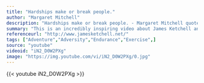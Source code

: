 ```yaml
---
title: "Hardships make or break people."
author: "Margaret Mitchell"
description: "Hardships make or break people. - Margaret Mitchell quotes from GetInspired365.com"
summary: "This is an incredibly inspiring video about James Ketchell and how he attempted to cycle around the world, row the Atlantic and climb Everest. For more of his story click this link - http://www.jamesketchell.net/"
referenceurl: "http://www.jamesketchell.net/"
tags: ["Adventure","Adversity","Endurance","Exercise",]
source: "youtube"
videoid: "iN2_D0W2PXg"
image: "https://img.youtube.com/vi/iN2_D0W2PXg/0.jpg"
---
```


{{< youtube iN2_D0W2PXg >}}
